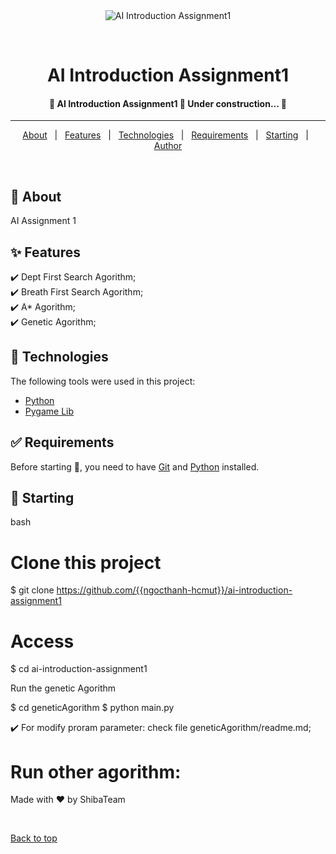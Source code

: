 ﻿<div align="center" id="top"> 
  <img src="./.github/app.gif" alt="AI Introduction Assignment1" />

  &#xa0;

  <!-- <a href="https://aiintroductionassignment1.netlify.app">Demo</a> -->
</div>

<h1 align="center">AI Introduction Assignment1</h1>

<p align="center">

  <!-- <img alt="Github top language" src="https://img.shields.io/github/languages/top/{{ngocthanh-hcmut}}/ai-introduction-assignment1?color=56BEB8">

  <img alt="Github language count" src="https://img.shields.io/github/languages/count/{{ngocthanh-hcmut}}/ai-introduction-assignment1?color=56BEB8">

  <img alt="Repository size" src="https://img.shields.io/github/repo-size/{{ngocthanh-hcmut}}/ai-introduction-assignment1?color=56BEB8">

  <img alt="License" src="https://img.shields.io/github/license/{{ngocthanh-hcmut}}/ai-introduction-assignment1?color=56BEB8"> -->

  <!-- <img alt="Github issues" src="https://img.shields.io/github/issues/{{ngocthanh-hcmut}}/ai-introduction-assignment1?color=56BEB8" /> -->

  <!-- <img alt="Github forks" src="https://img.shields.io/github/forks/{{ngocthanh-hcmut}}/ai-introduction-assignment1?color=56BEB8" /> -->

  <!-- <img alt="Github stars" src="https://img.shields.io/github/stars/{{ngocthanh-hcmut}}/ai-introduction-assignment1?color=56BEB8" /> -->
</p>

<!-- Status -->

<h4 align="center"> 
	🚧  AI Introduction Assignment1 🚀 Under construction...  🚧
</h4> 

<hr>

<p align="center">
  <a href="#dart-about">About</a> &#xa0; | &#xa0; 
  <a href="#sparkles-features">Features</a> &#xa0; | &#xa0;
  <a href="#rocket-technologies">Technologies</a> &#xa0; | &#xa0;
  <a href="#white_check_mark-requirements">Requirements</a> &#xa0; | &#xa0;
  <a href="#checkered_flag-starting">Starting</a> &#xa0; | &#xa0;
  <!-- <a href="#memo-license">License</a> &#xa0; | &#xa0; -->
  <a href="https://github.com/{{ngocthanh-hcmut}}" target="_blank">Author</a>
</p>

<br>

## :dart: About ##

AI Assignment 1

## :sparkles: Features ##

:heavy_check_mark: Dept First Search Agorithm;\
:heavy_check_mark: Breath First Search Agorithm;\
:heavy_check_mark: A* Agorithm;\
:heavy_check_mark: Genetic Agorithm;

## :rocket: Technologies ##

The following tools were used in this project:

- [Python](https://python.org/)
- [Pygame Lib](https://pygame.org/)

## :white_check_mark: Requirements ##

Before starting :checkered_flag:, you need to have [Git](https://git-scm.com) and [Python](https://python.org/) installed.

## :checkered_flag: Starting ##

bash
# Clone this project
$ git clone https://github.com/{{ngocthanh-hcmut}}/ai-introduction-assignment1

# Access

$ cd ai-introduction-assignment1


Run the genetic Agorithm 

$ cd geneticAgorithm
$ python main.py

:heavy_check_mark: For modify proram parameter: check file geneticAgorithm/readme.md;

# Run other agorithm:


<!-- # The server will initialize in the <http://localhost:3000> -->

Made with :heart: by ShibaTeam

&#xa0;

<a href="#top">Back to top</a>
